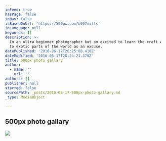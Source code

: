 ```yaml
---
inFeed: true
hasPage: false
inNav: false
isBasedOnUrl: 'https://500px.com/b007mills'
inLanguage: null
keywords: []
description: >-
  Im an ultra beginner photographer but am excited to learn the craft and travel
  to exotic parts of the world as an excuse.
datePublished: '2016-06-17T20:25:08.410Z'
dateModified: '2016-06-17T20:24:21.470Z'
title: 500px photo gallary
author:
  - name: ''
    url: ''
authors: []
publisher: null
starred: false
sourcePath: _posts/2016-06-17-500px-photo-gallary.md
_type: MediaObject

---
```

<article style=""><h1>500px photo gallary</h1><img src="https://imgflo.herokuapp.com/graph/vahj1ThiexotieMo/319e2a6e87f20e8b13715f414ab92e36/noop?input=https%3A%2F%2Fdrscdn.500px.org%2Fphoto%2F156502153%2Fm%253D1170%2Fe57cf1aba9d21fb8da5ba6356f707a24" /></article>
